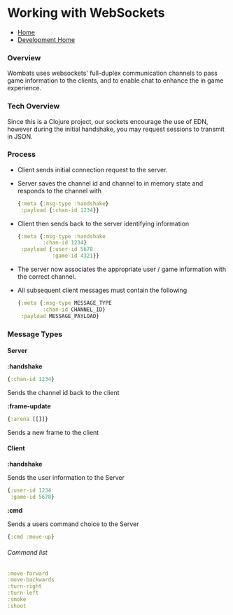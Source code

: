 # Working with WebSockets

- [Home](../home.md)
- [Development Home](./home.md)

### Overview

Wombats uses websockets' full-duplex communication channels to pass game information to the clients, and to enable chat to enhance the in game experience.

### Tech Overview

Since this is a Clojure project, our sockets encourage the use of EDN, however during the initial handshake, you may request sessions to transmit in JSON.

### Process

- Client sends initial connection request to the server.
- Server saves the channel id and channel to in memory state and responds to the channel with

    ```clj
    {:meta {:msg-type :handshake}
     :payload {:chan-id 1234}}
    ```

- Client then sends back to the server identifying information

    ```clj
    {:meta {:msg-type :handshake
            :chan-id 1234}
     :payload {:user-id 5678
               :game-id 4321}}
    ```

- The server now associates the appropriate user / game information with the correct channel.
- All subsequent client messages must contain the following

  ```clj
  {:meta {:msg-type MESSAGE_TYPE
          :chan-id CHANNEL_ID}
   :payload MESSAGE_PAYLOAD}
  ```

### Message Types

#### Server

**:handshake**

```clj
{:chan-id 1234}
```

Sends the channel id back to the client

**:frame-update**

```clj
{:arena [[]]}
```

Sends a new frame to the client

#### Client

**:handshake**

Sends the user information to the Server

```clj
{:user-id 1234
 :game-id 5678}
```

**:cmd**

Sends a users command choice to the Server

```clj
{:cmd :move-up}
```

###### Command list

```clj
:move-forward
:move-backwards
:turn-right
:turn-left
:smoke
:shoot
```
